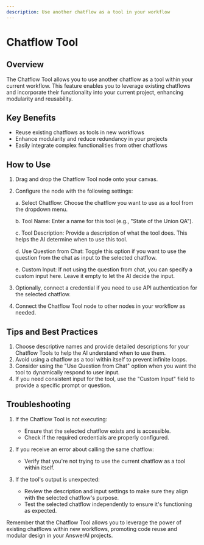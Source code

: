 ```yaml
---
description: Use another chatflow as a tool in your workflow
---
```


# Chatflow Tool

## Overview

The Chatflow Tool allows you to use another chatflow as a tool within your current workflow. This feature enables you to leverage existing chatflows and incorporate their functionality into your current project, enhancing modularity and reusability.

## Key Benefits

- Reuse existing chatflows as tools in new workflows
- Enhance modularity and reduce redundancy in your projects
- Easily integrate complex functionalities from other chatflows

## How to Use

1. Drag and drop the Chatflow Tool node onto your canvas.
2. Configure the node with the following settings:

   a. Select Chatflow: Choose the chatflow you want to use as a tool from the dropdown menu.

   b. Tool Name: Enter a name for this tool (e.g., "State of the Union QA").

   c. Tool Description: Provide a description of what the tool does. This helps the AI determine when to use this tool.

   d. Use Question from Chat: Toggle this option if you want to use the question from the chat as input to the selected chatflow.

   e. Custom Input: If not using the question from chat, you can specify a custom input here. Leave it empty to let the AI decide the input.

3. Optionally, connect a credential if you need to use API authentication for the selected chatflow.

4. Connect the Chatflow Tool node to other nodes in your workflow as needed.

<!-- TODO: Add a screenshot showing a configured Chatflow Tool node on the canvas -->

## Tips and Best Practices

1. Choose descriptive names and provide detailed descriptions for your Chatflow Tools to help the AI understand when to use them.
2. Avoid using a chatflow as a tool within itself to prevent infinite loops.
3. Consider using the "Use Question from Chat" option when you want the tool to dynamically respond to user input.
4. If you need consistent input for the tool, use the "Custom Input" field to provide a specific prompt or question.

## Troubleshooting

1. If the Chatflow Tool is not executing:
   - Ensure that the selected chatflow exists and is accessible.
   - Check if the required credentials are properly configured.

2. If you receive an error about calling the same chatflow:
   - Verify that you're not trying to use the current chatflow as a tool within itself.

3. If the tool's output is unexpected:
   - Review the description and input settings to make sure they align with the selected chatflow's purpose.
   - Test the selected chatflow independently to ensure it's functioning as expected.

Remember that the Chatflow Tool allows you to leverage the power of existing chatflows within new workflows, promoting code reuse and modular design in your AnswerAI projects.

